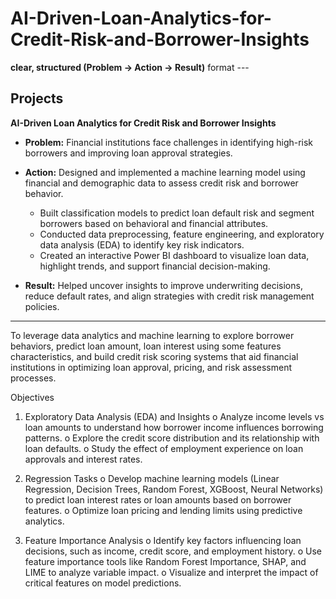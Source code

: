 
# AI-Driven-Loan-Analytics-for-Credit-Risk-and-Borrower-Insights

**clear, structured (Problem → Action → Result)** format ---

## **Projects**

**AI-Driven Loan Analytics for Credit Risk and Borrower Insights**

* **Problem:** Financial institutions face challenges in identifying high-risk borrowers and improving loan approval strategies.
* **Action:** Designed and implemented a machine learning model using financial and demographic data to assess credit risk and borrower behavior.

  * Built classification models to predict loan default risk and segment borrowers based on behavioral and financial attributes.
  * Conducted data preprocessing, feature engineering, and exploratory data analysis (EDA) to identify key risk indicators.
  * Created an interactive Power BI dashboard to visualize loan data, highlight trends, and support financial decision-making.
* **Result:** Helped uncover insights to improve underwriting decisions, reduce default rates, and align strategies with credit risk management policies.

---


To leverage data analytics and machine learning to explore borrower behaviors, predict loan amount, loan interest using some features characteristics, and build credit risk scoring systems that aid financial institutions in optimizing loan approval, pricing, and risk assessment processes.

Objectives

1.	Exploratory Data Analysis (EDA) and Insights
  o	Analyze income levels vs loan amounts to understand how borrower income influences borrowing patterns.
  o	Explore the credit score distribution and its relationship with loan defaults.
  o	Study the effect of employment experience on loan approvals and interest rates.

3.	Regression Tasks
  o	Develop machine learning models (Linear Regression, Decision Trees, Random Forest, XGBoost, Neural Networks) to predict loan interest rates or loan amounts based on borrower features.
  o	Optimize loan pricing and lending limits using predictive analytics.

4.	Feature Importance Analysis
  o	Identify key factors influencing loan decisions, such as income, credit score, and employment history.
  o	Use feature importance tools like Random Forest Importance, SHAP, and LIME to analyze variable impact.
  o	Visualize and interpret the impact of critical features on model predictions.


